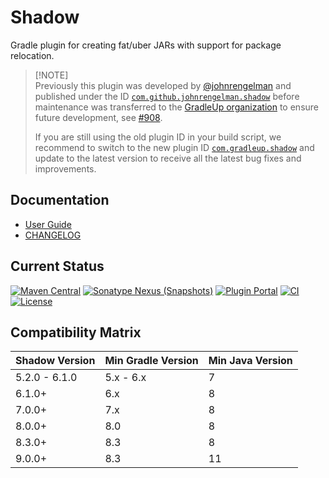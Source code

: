 # Shadow

Gradle plugin for creating fat/uber JARs with support for package relocation.

> [!NOTE]\
> Previously this plugin was developed by [@johnrengelman](https://github.com/johnrengelman) and published under the ID [`com.github.johnrengelman.shadow`](https://plugins.gradle.org/plugin/com.github.johnrengelman.shadow)
> before maintenance was transferred to the [GradleUp organization](https://github.com/GradleUp) to ensure future development, see [#908](https://github.com/GradleUp/shadow/issues/908).
>
> If you are still using the old plugin ID in your build script, we recommend to switch to the new plugin ID [`com.gradleup.shadow`](https://plugins.gradle.org/plugin/com.gradleup.shadow)
> and update to the latest version to receive all the latest bug fixes and improvements.

## Documentation

- [User Guide](https://gradleup.com/shadow/)
- [CHANGELOG](docs/changes/README.md)

## Current Status

[![Maven Central](https://img.shields.io/maven-central/v/com.gradleup.shadow/shadow-gradle-plugin)](https://central.sonatype.com/artifact/com.gradleup.shadow/shadow-gradle-plugin)
[![Sonatype Nexus (Snapshots)](https://img.shields.io/nexus/s/com.gradleup.shadow/shadow-gradle-plugin?&server=https://oss.sonatype.org/)](https://oss.sonatype.org/content/repositories/snapshots/com/gradleup/shadow/)
[![Plugin Portal](https://img.shields.io/gradle-plugin-portal/v/com.gradleup.shadow)](https://plugins.gradle.org/plugin/com.gradleup.shadow)
[![CI](https://github.com/GradleUp/shadow/actions/workflows/ci.yml/badge.svg?branch=main&event=push)](https://github.com/GradleUp/shadow/actions/workflows/ci.yml?query=branch:main+event:push)
[![License](https://img.shields.io/github/license/GradleUp/shadow.svg)](LICENSE)

## Compatibility Matrix

| Shadow Version | Min Gradle Version | Min Java Version |
|----------------|--------------------|------------------|
| 5.2.0 - 6.1.0  | 5.x - 6.x          | 7                |
| 6.1.0+         | 6.x                | 8                |
| 7.0.0+         | 7.x                | 8                |
| 8.0.0+         | 8.0                | 8                |
| 8.3.0+         | 8.3                | 8                |
| 9.0.0+         | 8.3                | 11               |
